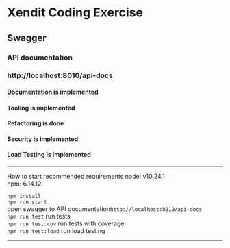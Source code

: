 # Xendit Coding Exercise

## Swagger
### API documentation
### http://localhost:8010/api-docs

#### Documentation is implemented
#### Tooling is implemented
#### Refactoring is done
#### Security is implemented
#### Load Testing is implemented
<hr>
How to start
recommended requirements
node: v10.24.1
<br>
npm: 6.14.12
<br>

```npm install```
<br>
```npm run start```
<br>
open swagger to API documentation```http://localhost:8010/api-docs```
<br>
```npm run test``` run tests
<br>
```npm run test:cov``` run tests with coverage
<br>
```npm run test:load``` run  load testing
<hr>